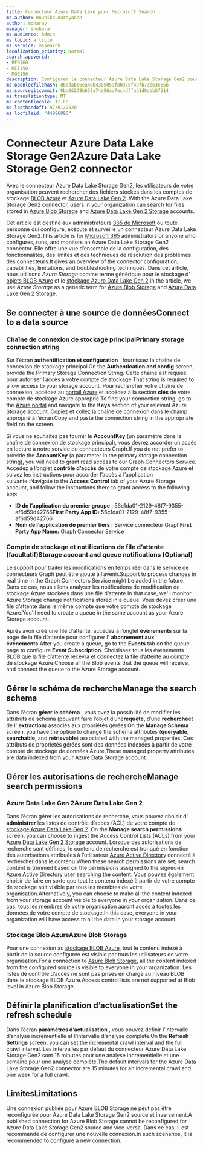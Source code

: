 ```yaml
---
title: Connecteur Azure Data Lake pour Microsoft Search
ms.author: mounika.narayanan
author: monaray
manager: shohara
ms.audience: Admin
ms.topic: article
ms.service: mssearch
localization_priority: Normal
search.appverid:
- BFB160
- MET150
- MOE150
description: Configurer le connecteur Azure Data Lake Storage Gen2 pour Microsoft Search
ms.openlocfilehash: d6adabc6ea40b4385059f80375f49fb73e63e65b
ms.sourcegitcommit: 9ba062f8b632a74e56ad7ec4dffaa1d8dab57614
ms.translationtype: MT
ms.contentlocale: fr-FR
ms.lasthandoff: 07/01/2020
ms.locfileid: "44996093"
---
```

# <a name="azure-data-lake-storage-gen2-connector"></a><span data-ttu-id="9991a-103">Connecteur Azure Data Lake Storage Gen2</span><span class="sxs-lookup"><span data-stu-id="9991a-103">Azure Data Lake Storage Gen2 connector</span></span>

<span data-ttu-id="9991a-104">Avec le connecteur Azure Data Lake Storage Gen2, les utilisateurs de votre organisation peuvent rechercher des fichiers stockés dans les comptes de stockage [BLOB Azure](https://docs.microsoft.com/azure/storage/blobs/storage-blobs-introduction) et [Azure Data Lake Gen 2](https://docs.microsoft.com/azure/storage/blobs/data-lake-storage-introduction) .</span><span class="sxs-lookup"><span data-stu-id="9991a-104">With the Azure Data Lake Storage Gen2 connector, users in your organization can search for files stored in [Azure Blob Storage](https://docs.microsoft.com/azure/storage/blobs/storage-blobs-introduction) and [Azure Data Lake Gen 2 Storage](https://docs.microsoft.com/azure/storage/blobs/data-lake-storage-introduction) accounts.</span></span>

<span data-ttu-id="9991a-105">Cet article est destiné aux administrateurs [365 de Microsoft](https://www.microsoft.com/microsoft-365) ou toute personne qui configure, exécute et surveille un connecteur Azure Data Lake Storage Gen2.</span><span class="sxs-lookup"><span data-stu-id="9991a-105">This article is for [Microsoft 365](https://www.microsoft.com/microsoft-365) administrators or anyone who configures, runs, and monitors an Azure Data Lake Storage Gen2 connector.</span></span> <span data-ttu-id="9991a-106">Elle offre une vue d’ensemble de la configuration, des fonctionnalités, des limites et des techniques de résolution des problèmes des connecteurs.</span><span class="sxs-lookup"><span data-stu-id="9991a-106">It gives an overview of the connector configuration, capabilities, limitations, and troubleshooting techniques.</span></span> <span data-ttu-id="9991a-107">Dans cet article, nous utilisons *Azure Storage* comme terme générique pour le stockage d' [objets BLOB Azure](https://docs.microsoft.com/azure/storage/blobs/storage-blobs-introduction) et le [stockage Azure Data Lake Gen 2](https://docs.microsoft.com/azure/storage/blobs/data-lake-storage-introduction).</span><span class="sxs-lookup"><span data-stu-id="9991a-107">In the article, we use *Azure Storage* as a generic term for [Azure Blob Storage](https://docs.microsoft.com/azure/storage/blobs/storage-blobs-introduction) and [Azure Data Lake Gen 2 Storage](https://docs.microsoft.com/azure/storage/blobs/data-lake-storage-introduction).</span></span>

## <a name="connect-to-a-data-source"></a><span data-ttu-id="9991a-108">Se connecter à une source de données</span><span class="sxs-lookup"><span data-stu-id="9991a-108">Connect to a data source</span></span>
### <a name="primary-storage-connection-string"></a><span data-ttu-id="9991a-109">Chaîne de connexion de stockage principal</span><span class="sxs-lookup"><span data-stu-id="9991a-109">Primary storage connection string</span></span> 
<span data-ttu-id="9991a-110">Sur l’écran **authentification et configuration** , fournissez la chaîne de connexion de stockage principal.</span><span class="sxs-lookup"><span data-stu-id="9991a-110">On the **Authentication and config** screen, provide the Primary Storage Connection String.</span></span> <span data-ttu-id="9991a-111">Cette chaîne est requise pour autoriser l’accès à votre compte de stockage.</span><span class="sxs-lookup"><span data-stu-id="9991a-111">That string is required to allow access to your storage account.</span></span> <span data-ttu-id="9991a-112">Pour rechercher votre chaîne de connexion, accédez au [portail Azure](https://ms.portal.azure.com/#home) et accédez à la section **clés** de votre compte de stockage Azure approprié.</span><span class="sxs-lookup"><span data-stu-id="9991a-112">To find your connection string, go to the [Azure portal](https://ms.portal.azure.com/#home) and navigate to the **Keys** section of your relevant Azure Storage account.</span></span> <span data-ttu-id="9991a-113">Copiez et collez la chaîne de connexion dans le champ approprié à l’écran.</span><span class="sxs-lookup"><span data-stu-id="9991a-113">Copy and paste the connection string in the appropriate field on the screen.</span></span>

<span data-ttu-id="9991a-114">Si vous ne souhaitez pas fournir le **AccountKey** (un paramètre dans la chaîne de connexion de stockage principal), vous devrez accorder un accès en lecture à notre service de connecteurs Graph.</span><span class="sxs-lookup"><span data-stu-id="9991a-114">If you do not prefer to provide the **AccountKey** (a parameter in the primary storage connection string), you will need to grant read access to our Graph Connectors Service.</span></span> <span data-ttu-id="9991a-115">Accédez à l’onglet **contrôle d’accès** de votre compte de stockage Azure et suivez les instructions pour accorder l’accès à l’application suivante :</span><span class="sxs-lookup"><span data-stu-id="9991a-115">Navigate to the **Access Control** tab of your Azure Storage account, and follow the instructions there to grant access to the following app:</span></span>
* <span data-ttu-id="9991a-116">**ID de l’application du premier groupe :** 56c1da01-2129-48f7-9355-af6d59d42766</span><span class="sxs-lookup"><span data-stu-id="9991a-116">**First Party App ID:** 56c1da01-2129-48f7-9355-af6d59d42766</span></span>
* <span data-ttu-id="9991a-117">**Nom de l’application de premier tiers :** Service connecteur Graph</span><span class="sxs-lookup"><span data-stu-id="9991a-117">**First Party App Name:** Graph Connector Service</span></span>

### <a name="storage-account-and-queue-notifications-optional"></a><span data-ttu-id="9991a-118">Compte de stockage et notifications de file d’attente (facultatif)</span><span class="sxs-lookup"><span data-stu-id="9991a-118">Storage account and queue notifications (Optional)</span></span>
<span data-ttu-id="9991a-119">Le support pour traiter les modifications en temps réel dans le service de connecteurs Graph peut être ajouté à l’avenir.</span><span class="sxs-lookup"><span data-stu-id="9991a-119">Support to process changes in real time in the Graph Connectors Service might be added in the future.</span></span> <span data-ttu-id="9991a-120">Dans ce cas, nous allons analyser les notifications de modification de stockage Azure stockées dans une file d’attente.</span><span class="sxs-lookup"><span data-stu-id="9991a-120">In that case, we'll monitor Azure Storage change notifications stored in a queue.</span></span> <span data-ttu-id="9991a-121">Vous devez créer une file d’attente dans le même compte que votre compte de stockage Azure.</span><span class="sxs-lookup"><span data-stu-id="9991a-121">You'll need to create a queue in the same account as your Azure Storage account.</span></span>

<span data-ttu-id="9991a-122">Après avoir créé une file d’attente, accédez à l’onglet **événements** sur la page de la file d’attente pour configurer l' **abonnement aux événements**.</span><span class="sxs-lookup"><span data-stu-id="9991a-122">After you create a queue, go to the **Events** tab on the queue page to configure **Event Subscription**.</span></span> <span data-ttu-id="9991a-123">Choisissez tous les événements BLOB que la file d’attente recevra et connectez la file d’attente au compte de stockage Azure.</span><span class="sxs-lookup"><span data-stu-id="9991a-123">Choose all the Blob events that the queue will receive, and connect the queue to the Azure Storage account.</span></span>

## <a name="manage-the-search-schema"></a><span data-ttu-id="9991a-124">Gérer le schéma de recherche</span><span class="sxs-lookup"><span data-stu-id="9991a-124">Manage the search schema</span></span>
<span data-ttu-id="9991a-125">Dans l’écran **gérer le schéma** , vous avez la possibilité de modifier les attributs de schéma (pouvant faire l’objet d’une**requête**, d’une **recherche**et de l' **extraction**) associés aux propriétés gérées.</span><span class="sxs-lookup"><span data-stu-id="9991a-125">On the **Manage Schema** screen, you have the option to change the schema attributes (**queryable**, **searchable**, and **retrievable**) associated with the managed properties.</span></span> <span data-ttu-id="9991a-126">Ces attributs de propriétés gérées sont des données indexées à partir de votre compte de stockage de données Azure.</span><span class="sxs-lookup"><span data-stu-id="9991a-126">These managed property attributes are data indexed from your Azure Data Storage account.</span></span>

## <a name="manage-search-permissions"></a><span data-ttu-id="9991a-127">Gérer les autorisations de recherche</span><span class="sxs-lookup"><span data-stu-id="9991a-127">Manage search permissions</span></span>
### <a name="azure-data-lake-gen-2"></a><span data-ttu-id="9991a-128">Azure Data Lake Gen 2</span><span class="sxs-lookup"><span data-stu-id="9991a-128">Azure Data Lake Gen 2</span></span>
<span data-ttu-id="9991a-129">Dans l’écran gérer les autorisations de recherche, vous pouvez choisir d' **administrer** les listes de contrôle d’accès (ACL) de votre compte de [stockage Azure Data Lake Gen 2](https://docs.microsoft.com/azure/storage/blobs/data-lake-storage-introduction) .</span><span class="sxs-lookup"><span data-stu-id="9991a-129">On the **Manage search permissions** screen, you can choose to ingest the Access Control Lists (ACLs) from your [Azure Data Lake Gen 2 Storage](https://docs.microsoft.com/azure/storage/blobs/data-lake-storage-introduction) account.</span></span> <span data-ttu-id="9991a-130">Lorsque ces autorisations de recherche sont définies, le contenu de recherche est tronqué en fonction des autorisations attribuées à l’utilisateur [Azure Active Directory](https://docs.microsoft.com/azure/active-directory/) connecté à rechercher dans le contenu.</span><span class="sxs-lookup"><span data-stu-id="9991a-130">When these search permissions are set, search content is trimmed based on the permissions assigned to the signed-in [Azure Active Directory](https://docs.microsoft.com/azure/active-directory/) user searching the content.</span></span> <span data-ttu-id="9991a-131">Vous pouvez également choisir de faire en sorte que tout le contenu indexé à partir de votre compte de stockage soit visible par tous les membres de votre organisation.</span><span class="sxs-lookup"><span data-stu-id="9991a-131">Alternatively, you can choose to make all the content indexed from your storage account visible to everyone in your organization.</span></span> <span data-ttu-id="9991a-132">Dans ce cas, tous les membres de votre organisation auront accès à toutes les données de votre compte de stockage.</span><span class="sxs-lookup"><span data-stu-id="9991a-132">In this case, everyone in your organization will have access to all the data in your storage account.</span></span>

### <a name="azure-blob-storage"></a><span data-ttu-id="9991a-133">Stockage Blob Azure</span><span class="sxs-lookup"><span data-stu-id="9991a-133">Azure Blob Storage</span></span>
<span data-ttu-id="9991a-134">Pour une connexion au [stockage BLOB Azure](https://docs.microsoft.com/azure/storage/blobs/storage-blobs-introduction), tout le contenu indexé à partir de la source configurée est visible par tous les utilisateurs de votre organisation.</span><span class="sxs-lookup"><span data-stu-id="9991a-134">For a connection to [Azure Blob Storage](https://docs.microsoft.com/azure/storage/blobs/storage-blobs-introduction), all the content indexed from the configured source is visible to everyone in your organization.</span></span> <span data-ttu-id="9991a-135">Les listes de contrôle d’accès ne sont pas prises en charge au niveau BLOB dans le stockage BLOB Azure.</span><span class="sxs-lookup"><span data-stu-id="9991a-135">Access control lists are not supported at Blob level in Azure Blob Storage.</span></span>

## <a name="set-the-refresh-schedule"></a><span data-ttu-id="9991a-136">Définir la planification d’actualisation</span><span class="sxs-lookup"><span data-stu-id="9991a-136">Set the refresh schedule</span></span>
<span data-ttu-id="9991a-137">Dans l’écran **paramètres d’actualisation** , vous pouvez définir l’intervalle d’analyse incrémentielle et l’intervalle d’analyse complète.</span><span class="sxs-lookup"><span data-stu-id="9991a-137">On the **Refresh Settings** screen, you can set the incremental crawl interval and the full crawl interval.</span></span> <span data-ttu-id="9991a-138">Les intervalles par défaut du connecteur Azure Data Lake Storage Gen2 sont 15 minutes pour une analyse incrémentielle et une semaine pour une analyse complète.</span><span class="sxs-lookup"><span data-stu-id="9991a-138">The default intervals for the Azure Data Lake Storage Gen2 connector are 15 minutes for an incremental crawl and one week for a full crawl.</span></span>

## <a name="limitations"></a><span data-ttu-id="9991a-139">Limites</span><span class="sxs-lookup"><span data-stu-id="9991a-139">Limitations</span></span>
<span data-ttu-id="9991a-140">Une connexion publiée pour Azure BLOB Storage ne peut pas être reconfigurée pour Azure Data Lake Storage Gen2 source et inversement.</span><span class="sxs-lookup"><span data-stu-id="9991a-140">A published connection for Azure Blob Storage cannot be reconfigured for Azure Data Lake Storage Gen2 source and vice-versa.</span></span> <span data-ttu-id="9991a-141">Dans ce cas, il est recommandé de configurer une nouvelle connexion.</span><span class="sxs-lookup"><span data-stu-id="9991a-141">In such scenarios, it is recommended to configure a new connection.</span></span>
